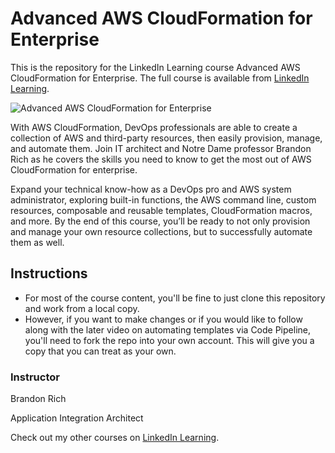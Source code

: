 # Advanced AWS CloudFormation for Enterprise
This is the repository for the LinkedIn Learning course Advanced AWS CloudFormation for Enterprise. The full course is available from [LinkedIn Learning][lil-course-url].

![Advanced AWS CloudFormation for Enterprise][lil-thumbnail-url] 

With AWS CloudFormation, DevOps professionals are able to create a collection of AWS and third-party resources, then easily provision, manage, and automate them. Join IT architect and Notre Dame professor Brandon Rich as he covers the skills you need to know to get the most out of AWS CloudFormation for enterprise.

Expand your technical know-how as a DevOps pro and AWS system administrator, exploring built-in functions, the AWS command line, custom resources, composable and reusable templates, CloudFormation macros, and more. By the end of this course, you’ll be ready to not only provision and manage your own resource collections, but to successfully automate them as well.



## Instructions
- For most of the course content, you'll be fine to just clone this repository and work from a local copy. 
- However, if you want to make changes or if you would like to follow along with the later video on automating templates via Code Pipeline, you'll need to fork the repo into your own account. This will give you a copy that you can treat as your own.

### Instructor

Brandon Rich 
                            
Application Integration Architect

                            

Check out my other courses on [LinkedIn Learning](https://www.linkedin.com/learning/instructors/brandon-rich).

[lil-course-url]: https://www.linkedin.com/learning/advanced-aws-cloudformation-for-enterprise?dApp=59033956
[lil-thumbnail-url]: https://media.licdn.com/dms/image/C560DAQG7yL6ZYpTN_g/learning-public-crop_288_512/0/1676575007930?e=2147483647&v=beta&t=a6INafXm9UNSh13rEQhOun8yv57P8QVYAWYYqX6Ph4Y

